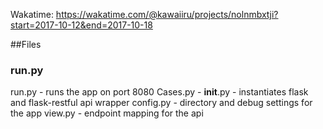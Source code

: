 Wakatime: https://wakatime.com/@kawaiiru/projects/nolnmbxtji?start=2017-10-12&end=2017-10-18

##Files
### run.py
run.py - runs the app on port 8080
Cases.py - 
__init__.py - instantiates flask and flask-restful api wrapper
config.py - directory and debug settings for the app
view.py - endpoint mapping for the api

